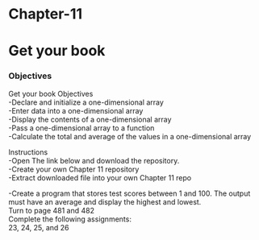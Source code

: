 # Chapter-11
# Get your book
<h3>Objectives</h3>
Get your book
Objectives<br>
-Declare and initialize a one-dimensional array<br>
-Enter data into a one-dimensional array<br>
-Display the contents of a one-dimensional array<br>
-Pass a one-dimensional array to a function<br>
-Calculate the total and average of the values in a one-dimensional array<br>

Instructions<br>
-Open The link below and download the repository. <br>
-Create your own Chapter 11 repository <br>
-Extract downloaded file into your own Chapter 11 repo<br>

-Create a program that stores test scores between 1 and 100. The output must have an average and display the highest and lowest. <br>
Turn to page 481 and 482 <br>
Complete the following assignments:<br>
23, 24, 25, and 26